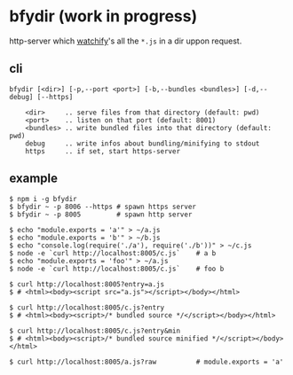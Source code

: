 # bfydir (work in progress)

http-server which [watchify](https://github.com/substack/watchify)'s
all the `*.js` in a dir uppon request.

## cli

```
bfydir [<dir>] [-p,--port <port>] [-b,--bundles <bundles>] [-d,--debug] [--https]

    <dir>     .. serve files from that directory (default: pwd)
    <port>    .. listen on that port (default: 8001)
    <bundles> .. write bundled files into that directory (default: pwd)
    debug     .. write infos about bundling/minifying to stdout
    https     .. if set, start https-server
```

## example

    $ npm i -g bfydir
    $ bfydir ~ -p 8006 --https # spawn https server
    $ bfydir ~ -p 8005         # spawn http server

    $ echo "module.exports = 'a'" > ~/a.js
    $ echo "module.exports = 'b'" > ~/b.js
    $ echo "console.log(require('./a'), require('./b'))" > ~/c.js
    $ node -e `curl http://localhost:8005/c.js`    # a b
    $ echo "module.exports = 'foo'" > ~/a.js
    $ node -e `curl http://localhost:8005/c.js`    # foo b

    $ curl http://localhost:8005?entry=a.js
    $ # <html><body><script src="a.js"></script></body></html>

    $ curl http://localhost:8005/c.js?entry
    $ # <html><body><script>/* bundled source */</script></body></html>

    $ curl http://localhost:8005/c.js?entry&min
    $ # <html><body><script>/* bundled source minified */</script></body></html>

    $ curl http://localhost:8005/a.js?raw          # module.exports = 'a'

